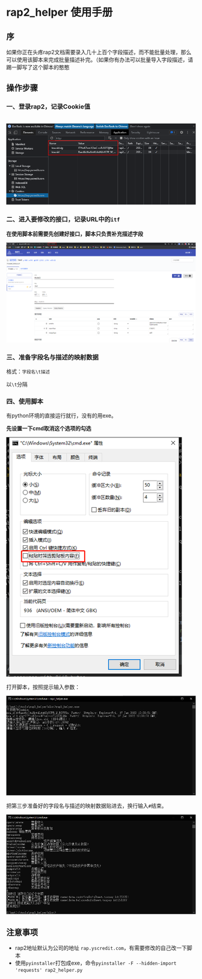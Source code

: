 # rap2_helper 使用手册

## 序

如果你正在头疼rap2文档需要录入几十上百个字段描述，而不能批量处理，那么可以使用该脚本来完成批量描述补完。（如果你有办法可以批量导入字段描述，请踢一脚写了这个脚本的憨憨

## 操作步骤

### 一、登录rap2，记录Cookie值

​	![image-20220107190144029](pic/README/image-20220107190144029.png)

### 二、进入要修改的接口，记录URL中的`itf`

**在使用脚本前需要先创建好接口，脚本只负责补充描述字段**

![image-20220107190854678](pic/README/image-20220107190854678.png)

### 三、准备字段名与描述的映射数据

格式：`字段名\t描述`

以`\t`分隔

### 四、使用脚本

有python环境的直接运行就行，没有的用exe。

**先设置一下cmd取消这个选项的勾选**

![image-20220107213031189](pic/README/image-20220107213031189.png)

打开脚本，按照提示输入参数：

![image-20220107213210091](pic/README/image-20220107213210091.png)

把第三步准备好的字段名与描述的映射数据贴进去，换行输入`#`结束。

![image-20220107213314655](pic/README/image-20220107213314655.png)

## 注意事项

- rap2地址默认为公司的地址 `rap.yscredit.com`，有需要修改的自己改一下脚本
- 使用`pyinstaller`打包成exe，命令`pyinstaller -F --hidden-import 'requests' rap2_helper.py`

